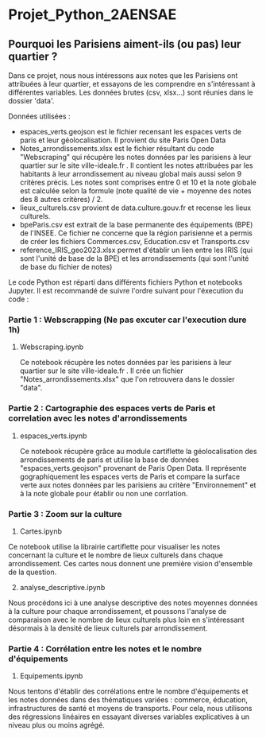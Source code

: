 # Projet_Python_2AENSAE
## Pourquoi les Parisiens aiment-ils (ou pas) leur quartier ? 


Dans ce projet, nous nous intéressons aux notes que les Parisiens ont attribuées à leur quartier, et essayons de les comprendre en s'intéressant à différentes variables. 
Les données brutes (csv, xlsx...) sont réunies dans le dossier 'data'.

Données utilisées :

-   espaces_verts.geojson est le fichier recensant les espaces verts de paris et leur géolocalisation. Il provient du site Paris Open Data
-   Notes_arrondissements.xlsx est le fichier résultant du code "Webscraping" qui récupère les notes données par les parisiens à leur quartier sur le site ville-ideale.fr . Il contient les notes attribuées par les habitants à leur arrondissement au niveau global mais aussi selon 9 critères précis. Les notes sont comprises entre 0 et 10 et la note globale est calculée selon la formule (note qualité de vie + moyenne des notes des 8 autres critères) / 2.
-   lieux_culturels.csv provient de data.culture.gouv.fr et recense les lieux culturels.
-   bpeParis.csv est extrait de la base permanente des équipements (BPE) de l'INSEE. Ce fichier ne concerne que la région parisienne et a permis de créer les fichiers Commerces.csv, Education.csv et Transports.csv
-   reference_IRIS_geo2023.xlsx permet d'établir un lien entre les IRIS (qui sont l'unité de base de la BPE) et les arrondissements (qui sont l'unité de base du fichier de notes)


Le code Python est réparti dans différents fichiers Python et notebooks Jupyter. Il est recommandé de suivre l'ordre suivant pour l'éxecution du code :


### Partie 1 : Webscrapping (Ne pas excuter car l'execution dure 1h)

1. Webscraping.ipynb
   
   Ce notebook récupère les notes données par les parisiens à leur quartier sur le site ville-ideale.fr . Il crée un fichier "Notes_arrondissements.xlsx" que l'on retrouvera dans le dossier "data". 

### Partie 2 : Cartographie des espaces verts de Paris et correlation avec les notes d'arrondissements

1. espaces_verts.ipynb
   
   Ce notebook récupère grâce au module cartiflette la géolocalisation des arrondissements de paris et utilise la base de données "espaces_verts.geojson" provenant de Paris Open Data.
   Il représente gographiquement les espaces verts de Paris et compare la surface verte aux notes données par les parisiens au critère "Environnement" et à la note globale pour établir    ou non une corrlation.

### Partie 3 : Zoom sur la culture

1. Cartes.ipynb 

Ce notebook utilise la librairie cartiflette pour visualiser les notes concernant la culture et le nombre de lieux culturels dans chaque arrondissement. Ces cartes nous donnent une première vision d'ensemble de la question.

2. analyse_descriptive.ipynb

Nous procédons ici à une analyse descriptive des notes moyennes données à la culture pour chaque arrondissement, et poussons l'analyse de comparaison avec le nombre de lieux culturels plus loin en s'intéressant désormais à la densité de lieux culturels par arrondissement. 



### Partie 4 : Corrélation entre les notes et le nombre d'équipements

1. Equipements.ipynb

Nous tentons d'établir des corrélations entre le nombre d'équipements et les notes données dans des thématiques variées : commerce, éducation, infrastructures de santé et moyens de transports. Pour cela, nous utilisons des régressions linéaires en essayant diverses variables explicatives à un niveau plus ou moins agrégé.
